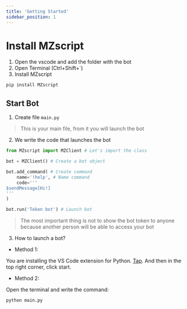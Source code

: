 ```yaml
---
title: 'Getting Started'
sidebar_position: 1
---
```


# Install MZscript

1. Open the vscode and add the folder with the bot
2. Open Terminal (Ctrl+Shift+`)
3. Install MZscript
```py
pip install MZscript
```

## Start Bot

1. Create file `main.py`
> This is your main file, from it you will launch the bot
2. We write the code that launches the bot
```py
from MZscript import MZClient # Let's import the class

bot = MZClient() # Create a bot object

bot.add_command( # Create command
    name='!help', # Name command
    code=''' 
$sendMessage[Hi!]
'''
)

bot.run('Token bot') # Launch bot
```
> The most important thing is not to show the bot token to anyone because another person will be able to access your bot

3. How to launch a bot?
- Method 1:

You are installing the VS Code extension for Python. [Tap](https://marketplace.visualstudio.com/items?itemName=donjayamanne.python-extension-pack). And then in the top right corner, click start.

- Method 2:

Open the terminal and write the command:
```py
python main.py
```